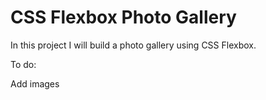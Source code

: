 # CSS Flexbox Photo Gallery

In this project I will build a photo gallery using CSS Flexbox.

To do:

Add images
